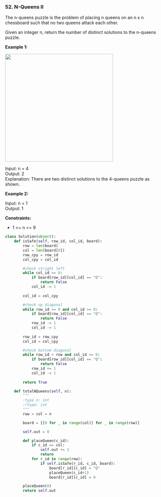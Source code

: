 ### 52. N-Queens II

The n-queens puzzle is the problem of placing n queens on an n x n chessboard such that no two queens attack each other.

Given an integer n, return the number of distinct solutions to the n-queens puzzle.


**Example 1:**

<img src="https://assets.leetcode.com/uploads/2020/11/13/queens.jpg" width="350">

Input: n = 4  
Output: 2  
Explanation: There are two distinct solutions to the 4-queens puzzle as shown.

**Example 2:**

Input: n = 1  
Output: 1
 

**Constraints:**

* 1 <= n <= 9

```python
class Solution(object):
    def isSafe(self, row_id, col_id, board):
        row = len(board)
        col = len(board[0])
        row_cpy = row_id
        col_cpy = col_id

        #check stright left
        while col_id >= 0:
            if board[row_id][col_id] == "Q":
                return False
            col_id -= 1
        
        col_id = col_cpy

        #check up diagonal
        while row_id >= 0 and col_id >= 0:
            if board[row_id][col_id] == "Q":
                return False
            row_id -= 1
            col_id -= 1
        
        row_id = row_cpy
        col_id = col_cpy

        #check bottom diagonal
        while row_id < row and col_id >= 0:
            if board[row_id][col_id] == "Q":
                return False
            row_id += 1
            col_id -= 1
        
        return True

    def totalNQueens(self, n):
        """
        :type n: int
        :rtype: int
        """
        row = col = n

        board = [[0 for _ in range(col)] for _ in range(row)]

        self.out = 0

        def placeQueen(c_id):
            if c_id == col:
                self.out += 1
                return
            for r_id in range(row):
                if self.isSafe(r_id, c_id, board):
                    board[r_id][c_id] = "Q"
                    placeQueen(c_id+1)
                    board[r_id][c_id] = 0

        placeQueen(0)
        return self.out
```